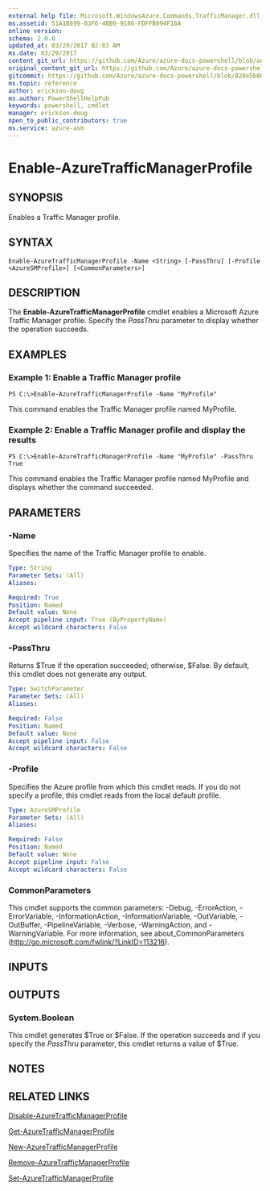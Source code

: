 ```yaml
---
external help file: Microsoft.WindowsAzure.Commands.TrafficManager.dll-Help.xml
ms.assetid: 51A1B699-03F6-4BB9-9186-FDFFB094F16A
online version:
schema: 2.0.0
updated_at: 03/29/2017 02:03 AM
ms.date: 03/29/2017
content_git_url: https://github.com/Azure/azure-docs-powershell/blob/anne2017/azureps-cmdlets-docs/ServiceManagement/Azure/v3.7.0/Enable-AzureTrafficManagerProfile.md
original_content_git_url: https://github.com/Azure/azure-docs-powershell/blob/anne2017/azureps-cmdlets-docs/ServiceManagement/Azure/v3.7.0/Enable-AzureTrafficManagerProfile.md
gitcommit: https://github.com/Azure/azure-docs-powershell/blob/828e5b8648af6bdf3119ffe0cd409647f00de183
ms.topic: reference
author: erickson-doug
ms.author: PowerShellHelpPub
keywords: powershell, cmdlet
manager: erickson-doug
open_to_public_contributors: true
ms.service: azure-asm
---
```


# Enable-AzureTrafficManagerProfile

## SYNOPSIS
Enables a Traffic Manager profile.

## SYNTAX

```
Enable-AzureTrafficManagerProfile -Name <String> [-PassThru] [-Profile <AzureSMProfile>] [<CommonParameters>]
```

## DESCRIPTION
The **Enable-AzureTrafficManagerProfile** cmdlet enables a Microsoft Azure Traffic Manager profile.
Specify the *PassThru* parameter to display whether the operation succeeds.

## EXAMPLES

### Example 1: Enable a Traffic Manager profile
```
PS C:\>Enable-AzureTrafficManagerProfile -Name "MyProfile"
```

This command enables the Traffic Manager profile named MyProfile.

### Example 2: Enable a Traffic Manager profile and display the results
```
PS C:\>Enable-AzureTrafficManagerProfile -Name "MyProfile" -PassThru
True
```

This command enables the Traffic Manager profile named MyProfile and displays whether the command succeeded.

## PARAMETERS

### -Name
Specifies the name of the Traffic Manager profile to enable.

```yaml
Type: String
Parameter Sets: (All)
Aliases: 

Required: True
Position: Named
Default value: None
Accept pipeline input: True (ByPropertyName)
Accept wildcard characters: False
```

### -PassThru
Returns $True if the operation succeeded; otherwise, $False.
By default, this cmdlet does not generate any output.

```yaml
Type: SwitchParameter
Parameter Sets: (All)
Aliases: 

Required: False
Position: Named
Default value: None
Accept pipeline input: False
Accept wildcard characters: False
```

### -Profile
Specifies the Azure profile from which this cmdlet reads. 
If you do not specify a profile, this cmdlet reads from the local default profile.

```yaml
Type: AzureSMProfile
Parameter Sets: (All)
Aliases: 

Required: False
Position: Named
Default value: None
Accept pipeline input: False
Accept wildcard characters: False
```

### CommonParameters
This cmdlet supports the common parameters: -Debug, -ErrorAction, -ErrorVariable, -InformationAction, -InformationVariable, -OutVariable, -OutBuffer, -PipelineVariable, -Verbose, -WarningAction, and -WarningVariable. For more information, see about_CommonParameters (http://go.microsoft.com/fwlink/?LinkID=113216).

## INPUTS

## OUTPUTS

### System.Boolean
This cmdlet generates $True or $False.
If the operation succeeds and if you specify the *PassThru* parameter, this cmdlet returns a value of $True.

## NOTES

## RELATED LINKS

[Disable-AzureTrafficManagerProfile](./Disable-AzureTrafficManagerProfile.md)

[Get-AzureTrafficManagerProfile](./Get-AzureTrafficManagerProfile.md)

[New-AzureTrafficManagerProfile](./New-AzureTrafficManagerProfile.md)

[Remove-AzureTrafficManagerProfile](./Remove-AzureTrafficManagerProfile.md)

[Set-AzureTrafficManagerProfile](./Set-AzureTrafficManagerProfile.md)


